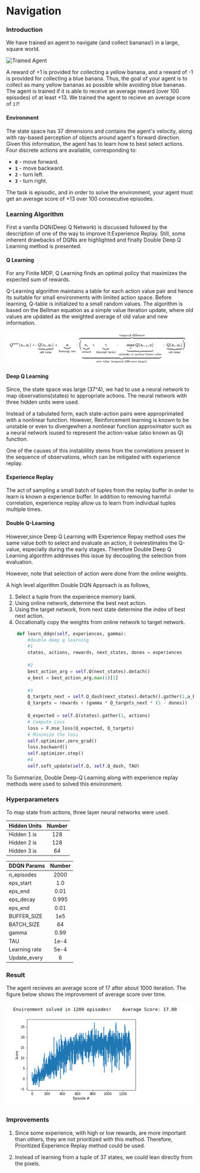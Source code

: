 [//]: # (Image References)

[image1]: https://user-images.githubusercontent.com/10624937/42135619-d90f2f28-7d12-11e8-8823-82b970a54d7e.gif "Trained Agent"

#  Navigation

### Introduction

We have trained an agent to navigate (and collect bananas!) in a large, square world.  

![Trained Agent][image1]

A reward of +1 is provided for collecting a yellow banana, and a reward of -1 is provided for collecting a blue banana.  Thus, the goal of your agent is to collect as many yellow bananas as possible while avoiding blue bananas. The agent is trained if it is able to receive an average reward (over 100 episodes) of at least +13. We trained the agent to recieve an average score of `17`!

#### Environment
The state space has 37 dimensions and contains the agent's velocity, along with ray-based perception of objects around agent's forward direction.  Given this information, the agent has to learn how to best select actions.  Four discrete actions are available, corresponding to:
- **`0`** - move forward.
- **`1`** - move backward.
- **`2`** - turn left.
- **`3`** - turn right.

The task is episodic, and in order to solve the environment, your agent must get an average score of +13 over 100 consecutive episodes.

### Learning Algorithm 

First a vanilla DQN(Deep Q Network) is discussed followed by the description of one of the way to improve it:Experience Replay. Still, some inherent drawbacks of DQNs are highlighted and finally Double Deep Q Learning method is presented. 

#### Q Learning

For any Finite MDP, Q Learning finds an optimal policy that maximizes the expected sum of rewards. 

Q-Learning algorithm maintains a table for each action value pair and hence its suitable for small environments with limited action space. Before learning, Q-table is initialized to a small random values. The algorithm is based on the Bellman equation as a simple value iteration update, where old values are updated as the weighted average of old value and new information.

![Q-Learning](images/qlearning.png)


#### Deep Q Learning

Since, the state space was large (37^4), we had to use a neural network to map observations(states) to appropriate actions. The neural network with three hidden units were used.

Instead of a tabulated form, each state-action pairs were approprimated with a nonlinear function. However, Reinforcement learning is known to be unstable or even to divergewhen a nonlinear function approximator such as a neural network isused to represent the action-value (also known as Q) function.

One of the causes of this instablility stems from the correlations present in the sequence of observations, which can be mitigated with experience replay.

#### Experience Replay

The act of sampling a small batch of tuples from the replay buffer in order to learn is known a experience buffer. In addition to removing harmful correlation, experience replay allow us to learn from individual tuples multiple times.

#### Double Q-Learning

However,since Deep Q Learning with Experience Repay method uses the same value both to select and evaluate an action, it overestimates the Q-value, especially during the early stages. Therefore Double Deep Q Learning algorithm addresses this issue by decoupling the selection from evaluation.

However, note that selection of action were done from the online weights.

A high level algorithm Double DQN Approach is as follows,
1. Select a tuple from the experience memory bank.
2. Using online network, determine the best next action.
3. Using the target network, from next state determine the index of best next action.
4. Occationally copy the weights from online network to target network.

```python
    def learn_ddqn(self, experiences, gamma):
        #double deep q learning
        #1
        states, actions, rewards, next_states, dones = experiences 
        
        #2
        best_action_arg = self.Q(next_states).detach()
        a_best = best_action_arg.max(1)[1]

        #3
        Q_targets_next = self.Q_dash(next_states).detach().gather(1,a_best.unsqueeze(1))
        Q_targets = rewards + (gamma * Q_targets_next * (1 - dones))
        
        Q_expected = self.Q(states).gather(1, actions)
        # Compute Loss
        loss = F.mse_loss(Q_expected, Q_targets)
        # Minimize the loss
        self.optimizer.zero_grad()
        loss.backward()
        self.optimizer.step()
        #4
        self.soft_update(self.Q, self.Q_dash, TAU) 
```

To Summarize, Double Deep-Q Learning along with experience replay methods were used to solved this environment.


### Hyperparameters

To map state from actions, three layer neural networks were used. 

| Hidden Units |      Number   |
|--------------|:-------------:|
| Hidden 1 is  |  128          |
| Hidden 2 is  |  128          |
| Hidden 3 is  |  64           |



| DDQN Params  |      Number   |
|--------------|:-------------:|
| n_episodes   |  2000         |
| eps_start    |  1.0          |
| eps_end      |  0.01         |
| eps_decay    |  0.995        |
| eps_end      |  0.01         |
| BUFFER_SIZE  |  1e5          |
| BATCH_SIZE   |  64           |
| gamma        |  0.99         |
| TAU          |  1e-4         |
| Learning rate|  5e-4         |
| Update_every |  6            |


### Result

The agent recieves an average score of 17 after about 1000 iteration. The figure below shows the improvement of average score over time.

![Plot](images/plot.png)

### Improvements

1) Since some experience, with high or low rewards, are more important than others, they are not prioritized with this method. Therefore, Prioritized Experience Replay method could be used.

2) Instead of learning from a tuple of 37 states, we could lean directly from the pixels.
